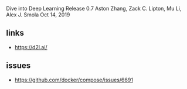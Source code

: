 
Dive into Deep Learning
Release 0.7
Aston Zhang, Zack C. Lipton, Mu Li, Alex J. Smola
Oct 14, 2019

## links

- https://d2l.ai/

## issues

- https://github.com/docker/compose/issues/6691
